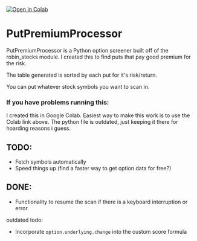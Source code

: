 [![Open In Colab](https://colab.research.google.com/assets/colab-badge.svg)](https://colab.research.google.com/drive/1kss_pt74teFy_Do2QmsrAdawAjlTj_74?usp=sharing)

# PutPremiumProcessor
PutPremiumProcessor is a Python option screener built off of the robin_stocks module. I created this to find puts that pay good premium for the risk.

The table generated is sorted by each put for it's risk/return.

You can put whatever stock symbols you want to scan in. 

### If you have problems running this:
I created this in Google Colab. Easiest way to make this work is to use the Colab link above.
The python file is outdated, just keeping it there for hoarding reasons i guess.

## TODO:
- Fetch symbols automatically
- Speed things up (find a faster way to get option data for free?)

## DONE:
- Functionality to resume the scan if there is a keyboard interruption or error





outdated todo:
- Incorporate `option.underlying.change` into the custom score formula
